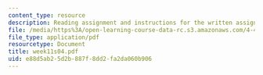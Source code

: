 ```yaml
---
content_type: resource
description: Reading assignment and instructions for the written assignment.
file: /media/https%3A/open-learning-course-data-rc.s3.amazonaws.com/4-411-building-technology-laboratory-spring-2004/e88d5ab25d2b887f8dd2fa2da060b906_week11s04.pdf
file_type: application/pdf
resourcetype: Document
title: week11s04.pdf
uid: e88d5ab2-5d2b-887f-8dd2-fa2da060b906
---
```

